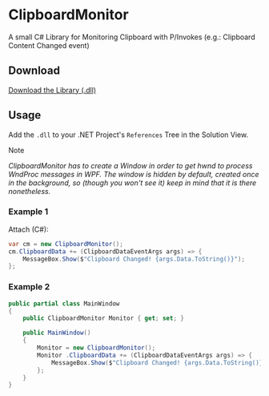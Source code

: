# ClipboardMonitor

A small C# Library for Monitoring Clipboard with P/Invokes (e.g.: Clipboard Content Changed event)

## Download

[Download the Library (.dll)](https://raw.githubusercontent.com/mrousavy/ClipboardMonitor/master/Downloads/ClipboardMonitor.dll)

## Usage

Add the `.dll` to your .NET Project's `References` Tree in the Solution View.

>[!Note]
>_ClipboardMonitor has to create a Window in order to get hwnd to process WndProc messages in WPF. The window is hidden by default, created once in the background, so (though you won't see it) keep in mind that it is there nonetheless._

### Example 1

Attach (C#):

```csharp
var cm = new ClipboardMonitor();
cm.ClipboardData += (ClipboardDataEventArgs args) => {
    MessageBox.Show($"Clipboard Changed! {args.Data.ToString()}");
};
```

### Example 2

```csharp
public partial class MainWindow
{
    public ClipboardMonitor Monitor { get; set; }

    public MainWindow()
    {
        Monitor = new ClipboardMonitor();
        Monitor .ClipboardData += (ClipboardDataEventArgs args) => {
            MessageBox.Show($"Clipboard Changed! {args.Data.ToString()}");
        };
    }
}
```
